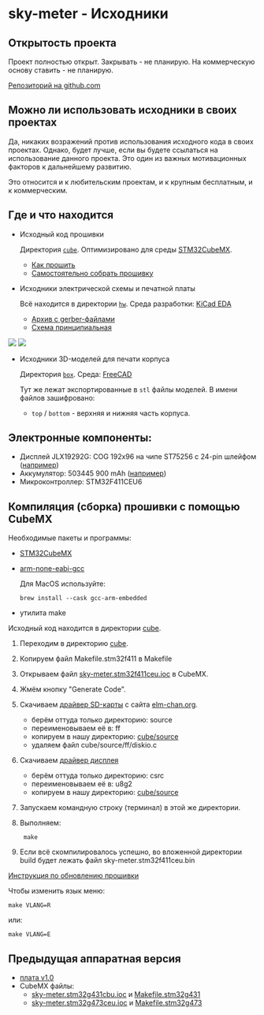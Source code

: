 # sky-meter - Исходники

## Открытость проекта

Проект полностью открыт. Закрывать - не планирую. На коммерческую основу ставить - не планирую.

[Репозиторий на github.com](https://github.com/cliffanet/sky-meter)


## Можно ли использовать исходники в своих проектах

Да, никаких возражений против использования исходного кода в своих проектах. Однако, будет лучше, если вы будете ссылаться на использование данного проекта. Это один из важных мотивационных факторов к дальнейшему развитию.

Это относится и к любительским проектам, и к крупным бесплатным, и к коммерческим.


## Где и что находится

* Исходный код прошивки

    Директория [`cube`](https://github.com/cliffanet/sky-meter/tree/master/cube).
    Оптимизировано для среды [STM32CubeMX](https://www.st.com/en/development-tools/stm32cubemx.html).

    - [Как прошить](download.md#обновление-прошивки)
    - [Самостоятельно собрать прошивку](#компиляция-сборка-прошивки-с-помощью-cubemx)

* Исходники электрической схемы и печатной платы

    Всё находится в директории [`hw`](https://github.com/cliffanet/sky-meter/tree/master/hw).
    Среда разработки: [KiCad EDA](https://www.kicad.org/)

    - [Архив с gerber-файлами](../hw/v2.0/sky-meter.v2.0.zip)
    - [Схема принципиальная](../hw/v2.0/sky-meter.v2.0.png)

![](doc/pcb.top.png) ![](doc/pcb.bottom.png)

* Исходники 3D-моделей для печати корпуса

    Директория [`box`](https://github.com/cliffanet/sky-meter/tree/master/box).
    Среда: [FreeCAD](https://www.freecad.org/)
    
    Тут же лежат экспортированные в `stl` файлы моделей. В имени файлов зашифровано:
    
    * `top` / `bottom` - верхняя и нижняя часть корпуса.


## Электронные компоненты:

* Дисплей JLX19292G: COG 192x96 на чипе ST75256 c 24-pin шлейфом ([например](https://aliexpress.ru/item/1005002157371258.html))
* Аккумулятор: 503445 900 mAh ([например](https://aliexpress.ru/item/4000288981646.html))
* Микроконтроллер: STM32F411CEU6


## Компиляция (сборка) прошивки с помощью CubeMX

Необходимые пакеты и программы:

- [STM32CubeMX](https://www.st.com/en/development-tools/stm32cubemx.html)

- [arm-none-eabi-gcc](https://developer.arm.com/downloads/-/gnu-rm)

    Для MacOS используйте:

    ```
    brew install --cask gcc-arm-embedded
    ```

- утилита make

Исходный код находится в директории [cube](../cube).

1. Переходим в директорию [cube](../cube).

2. Копируем файл Makefile.stm32f411 в Makefile

3. Открываем файл [sky-meter.stm32f411ceu.ioc](../cube/sky-meter.stm32f411ceu.ioc) в CubeMX.

4. Жмём кнопку "Generate Code".

5. Скачиваем [драйвер SD-карты](http://elm-chan.org/fsw/ff/arc/ff15a.zip) с сайта [elm-chan.org](http://elm-chan.org).

    - берём оттуда только директорию: source
    - переименовываем её в: ff
    - копируем в нашу директорию: [cube/source](../cube/source)
    - удаляем файл cube/source/ff/diskio.c

6. Скачиваем [драйвер дисплея](https://github.com/olikraus/u8g2)

    - берём оттуда только директорию: csrc
    - переименовываем её в: u8g2
    - копируем в нашу директорию: [cube/source](../cube/source)

7. Запускаем командную строку (терминал) в этой же директории.

8. Выполняем:

        make

9. Если всё скомпилировалось успешно, во вложенной директории build будет лежать файл sky-meter.stm32f411ceu.bin

[Инструкция по обновлению прошивки](download.md#обновление-прошивки)

Чтобы изменить язык меню:

    make VLANG=R

или:

    make VLANG=E


## Предыдущая аппаратная версия

- [плата v1.0](../hw/v1.0/sky-meter.v1.0.zip)
- CubeMX файлы:
    - [sky-meter.stm32g431cbu.ioc](../cube/sky-meter.stm32g431cbu.ioc) и [Makefile.stm32g431](../cube/Makefile.stm32g431)
    - [sky-meter.stm32g473ceu.ioc](../cube/sky-meter.stm32g473ceu.ioc) и [Makefile.stm32g473](../cube/Makefile.stm32g473)
